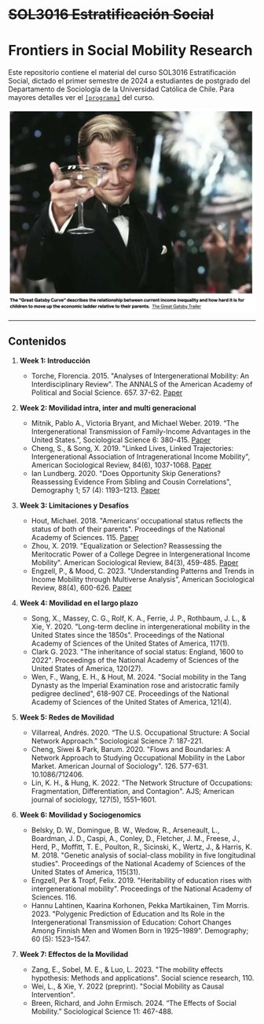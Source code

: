 # ~~SOL3016 Estratificación Social~~
# Frontiers in Social Mobility Research

Este repositorio contiene el material del curso SOL3016 Estratificación Social, dictado el primer semestre de 2024 a estudiantes de postgrado del Departamento de Sociología de la Universidad Católica de Chile. Para mayores detalles ver el [`[programa]`](files/syllabus.pdf) del curso.


![ggatsby](files/ggatsby.png)

---

## Contenidos

1. **Week 1: Introducción**
    - Torche, Florencia. 2015. "Analyses of Intergenerational Mobility: An Interdisciplinary Review". The ANNALS of the American Academy of Political and Social Science. 657. 37-62. [Paper](readings/torche_2015.pdf)

2. **Week 2: Movilidad intra, inter and multi generacional**
    - Mitnik, Pablo A., Victoria Bryant, and Michael Weber. 2019. “The Intergenerational Transmission of Family-Income Advantages in the United States.”, Sociological Science 6: 380-415. [Paper](https://sociologicalscience.com/download/vol-6/may/SocSci_v6_380to415.pdf)
    - Cheng, S., & Song, X. 2019. "Linked Lives, Linked Trajectories: Intergenerational Association of Intragenerational Income Mobility", American Sociological Review, 84(6), 1037-1068. [Paper](readings/chengsong_2019.pdf) 
    - Ian Lundberg. 2020. "Does Opportunity Skip Generations? Reassessing Evidence From Sibling and Cousin Correlations", Demography 1; 57 (4): 1193–1213. [Paper](readings/lundberg_2020.pdf)

3. **Week 3: Limitaciones y Desafíos**
    - Hout, Michael. 2018. "Americans’ occupational status reflects the status of both of their parents". Proceedings of the National Academy of Sciences. 115. [Paper](readings/hout_2019.pdf) 
    - Zhou, X. 2019. "Equalization or Selection? Reassessing the Meritocratic Power of a College Degree in Intergenerational Income Mobility". American Sociological Review, 84(3), 459-485. [Paper](readings/zhou_2019.pdf) 
    - Engzell, P., & Mood, C. 2023. "Understanding Patterns and Trends in Income Mobility through Multiverse Analysis", American Sociological Review, 88(4), 600-626. [Paper](readings/engzell_2023.pdf) 

4. **Week 4: Movilidad en el largo plazo**
    - Song, X., Massey, C. G., Rolf, K. A., Ferrie, J. P., Rothbaum, J. L., & Xie, Y. 2020. "Long-term decline in intergenerational mobility in the United States since the 1850s". Proceedings of the National Academy of Sciences of the United States of America, 117(1).
    - Clark G. 2023. "The inheritance of social status: England, 1600 to 2022". Proceedings of the National Academy of Sciences of the United States of America, 120(27).
    - Wen, F., Wang, E. H., & Hout, M. 2024. "Social mobility in the Tang Dynasty as the Imperial Examination rose and aristocratic family pedigree declined", 618-907 CE. Proceedings of the National Academy of Sciences of the United States of America, 121(4).

5. **Week 5: Redes de Movilidad**
    - Villarreal, Andrés. 2020. “The U.S. Occupational Structure: A Social Network Approach.” Sociological Science 7: 187-221.
    - Cheng, Siwei & Park, Barum. 2020. "Flows and Boundaries: A Network Approach to Studying Occupational Mobility in the Labor Market. American Journal of Sociology". 126. 577-631. 10.1086/712406.
    - Lin, K. H., & Hung, K. 2022. "The Network Structure of Occupations: Fragmentation, Differentiation, and Contagion". AJS; American journal of sociology, 127(5), 1551–1601.

6. **Week 6: Movilidad y Sociogenomics**
    - Belsky, D. W., Domingue, B. W., Wedow, R., Arseneault, L., Boardman, J. D., Caspi, A., Conley, D., Fletcher, J. M., Freese, J., Herd, P., Moffitt, T. E., Poulton, R., Sicinski, K., Wertz, J., & Harris, K. M. 2018. "Genetic analysis of social-class mobility in five longitudinal studies". Proceedings of the National Academy of Sciences of the United States of America, 115(31).
    - Engzell, Per & Tropf, Felix. 2019. "Heritability of education rises with intergenerational mobility". Proceedings of the National Academy of Sciences. 116.
    - Hannu Lahtinen, Kaarina Korhonen, Pekka Martikainen, Tim Morris. 2023. "Polygenic Prediction of Education and Its Role in the Intergenerational Transmission of Education: Cohort Changes Among Finnish Men and Women Born in 1925–1989". Demography; 60 (5): 1523–1547.

7. **Week 7: Effectos de la Movilidad**
    - Zang, E., Sobel, M. E., & Luo, L. 2023. "The mobility effects hypothesis: Methods and applications". Social science research, 110.
    - Wei, L., & Xie, Y. 2022 (preprint). "Social Mobility as Causal Intervention".
    - Breen, Richard, and John Ermisch. 2024. “The Effects of Social Mobility.” Sociological Science 11: 467-488.

